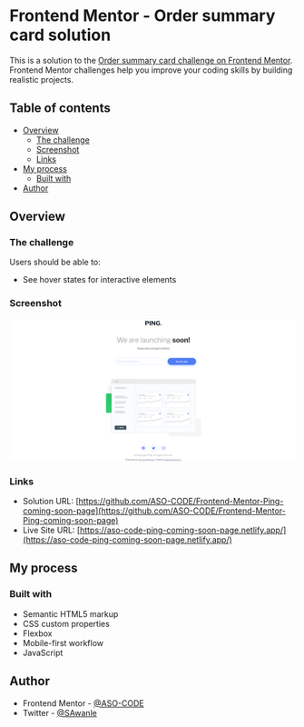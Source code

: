 # Frontend Mentor - Order summary card solution

This is a solution to the [Order summary card challenge on Frontend Mentor](https://www.frontendmentor.io/challenges/order-summary-component-QlPmajDUj). Frontend Mentor challenges help you improve your coding skills by building realistic projects.

## Table of contents

- [Overview](#overview)
  - [The challenge](#the-challenge)
  - [Screenshot](#screenshot)
  - [Links](#links)
- [My process](#my-process)
  - [Built with](#built-with)
- [Author](#author)

## Overview

### The challenge

Users should be able to:

- See hover states for interactive elements

### Screenshot

![](./Screenshot.png)

### Links

- Solution URL: [https://github.com/ASO-CODE/Frontend-Mentor-Ping-coming-soon-page](https://github.com/ASO-CODE/Frontend-Mentor-Ping-coming-soon-page)
- Live Site URL: [https://aso-code-ping-coming-soon-page.netlify.app/](https://aso-code-ping-coming-soon-page.netlify.app/)

## My process

### Built with

- Semantic HTML5 markup
- CSS custom properties
- Flexbox
- Mobile-first workflow
- JavaScript

## Author

- Frontend Mentor - [@ASO-CODE](https://www.frontendmentor.io/profile/ASO-CODE)
- Twitter - [@SAwanle](https://www.twitter.com/SAwanle)
